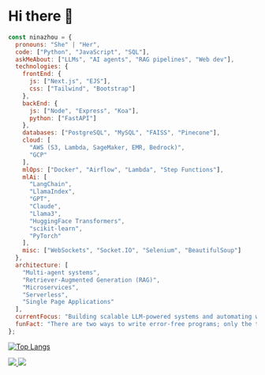 # Hi there 👋
```javascript
const ninazhou = {
  pronouns: "She" | "Her",
  code: ["Python", "JavaScript", "SQL"],
  askMeAbout: ["LLMs", "AI agents", "RAG pipelines", "Web dev"],
  technologies: {
    frontEnd: {
      js: ["Next.js", "EJS"],
      css: ["Tailwind", "Bootstrap"]
    },
    backEnd: {
      js: ["Node", "Express", "Koa"],
      python: ["FastAPI"]
    },
    databases: ["PostgreSQL", "MySQL", "FAISS", "Pinecone"],
    cloud: [
      "AWS (S3, Lambda, SageMaker, EMR, Bedrock)", 
      "GCP"
    ],
    mlOps: ["Docker", "Airflow", "Lambda", "Step Functions"],
    mlAi: [
      "LangChain", 
      "LlamaIndex", 
      "GPT", 
      "Claude", 
      "Llama3", 
      "HuggingFace Transformers", 
      "scikit-learn", 
      "PyTorch"
    ],
    misc: ["WebSockets", "Socket.IO", "Selenium", "BeautifulSoup"]
  },
  architecture: [
    "Multi-agent systems",
    "Retriever-Augmented Generation (RAG)",
    "Microservices",
    "Serverless",
    "Single Page Applications"
  ],
  currentFocus: "Building scalable LLM-powered systems and automating workflows using RAG and agents",
  funFact: "There are two ways to write error-free programs; only the third one works."
};
```  
[![Top Langs](https://github-readme-stats.vercel.app/api/top-langs/?username=ashizhou)](https://github.com/anuraghazra/github-readme-stats)

<a href="https://github.com/ashizhou/koa-artweb">
  <img src="https://github-readme-stats.vercel.app/api/pin/?username=ashizhou&repo=koa-artweb" />
</a>
<a href="https://github.com/ashizhou/text-adventure">
  <img src="https://github-readme-stats.vercel.app/api/pin/?username=ashizhou&repo=text-adventure" />
</a>  



<!--
**ashizhou/ashizhou** is a ✨ _special_ ✨ repository because its `README.md` (this file) appears on your GitHub profile.

Here are some ideas to get you started:

- 🔭 I’m currently working on ...
- 🌱 I’m currently learning ...
- 👯 I’m looking to collaborate on ...
- 🤔 I’m looking for help with ...
- 💬 Ask me about ...
- 📫 How to reach me: ...
- 😄 Pronouns: ...
- ⚡ Fun fact: ...
-->

